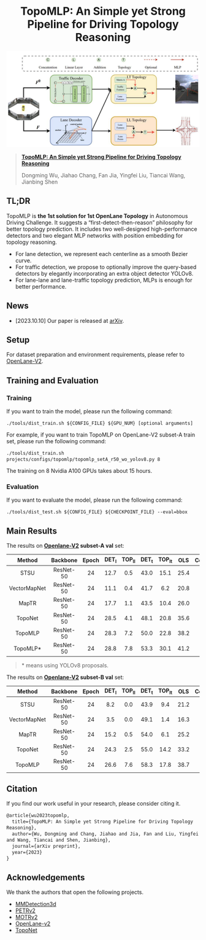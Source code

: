 <div align="center">
<h1>
<b>
TopoMLP: An Simple yet Strong Pipeline for Driving Topology Reasoning</b>
</h1>
</div>

<p align="center"><img src="./figs/method.jpg" width="800"/></p>

> **[TopoMLP: An Simple yet Strong Pipeline for Driving Topology Reasoning](https://arxiv.org/abs/2309.04379)**
>
> Dongming Wu, Jiahao Chang, Fan Jia, Yingfei Liu, Tiancai Wang, Jianbing Shen

## TL;DR
TopoMLP is **the 1st solution for 1st OpenLane Topology** in Autonomous Driving Challenge.
It suggests a “first-detect-then-reason” philosophy for
better topology prediction. 
It includes two well-designed high-performance detectors and two elegant MLP networks with position
embedding for topology reasoning.


- For lane detection, we represent each centerline as a smooth
Bezier curve.
- For traffic detection, we propose to optionally improve the query-based
detectors by elegantly incorporating an extra object detector YOLOv8.
- For lane-lane and lane-traffic topology prediction, MLPs is enough for better performance.

## News

- [2023.10.10] Our paper is released at [arXiv](https://arxiv.org/abs/2309.04379).


## Setup

For dataset preparation and environment requirements, please refer to [OpenLane-V2](https://github.com/OpenDriveLab/OpenLane-V2/blob/master/docs/getting_started.md#download-data).

## Training and Evaluation

### Training
If you want to train the model, please run the following command:
```shell
./tools/dist_train.sh ${CONFIG_FILE} ${GPU_NUM} [optional arguments]
```
For example, if you want to train TopoMLP on OpenLane-V2 subset-A train set, please run the following command:
```shell
./tools/dist_train.sh projects/configs/topomlp/topomlp_setA_r50_wo_yolov8.py 8
```
The training on 8 Nvidia A100 GPUs takes about 15 hours.

### Evaluation

If you want to evaluate the model, please run the following command:
```shell
./tools/dist_test.sh ${CONFIG_FILE} ${CHECKPOINT_FILE} --eval=bbox
```



## Main Results

The results on **[Openlane-V2](https://github.com/OpenDriveLab/OpenLane-V2) subset-A val** set:

|    Method    |  Backbone | Epoch | DET<sub>l</sub> | TOP<sub>ll</sub> | DET<sub>t</sub> | TOP<sub>lt</sub> | OLS  | Config/Weight/Log |
|:------------:|:---------:|:-----:|:---------------:|:----------------:|:---------------:|:----------------:|:----:|:-----------------:|
|     STSU     | ResNet-50 |  24   |      12.7       |       0.5        |      43.0       |       15.1       | 25.4 |         -         |
| VectorMapNet | ResNet-50 |  24   |      11.1       |       0.4        |      41.7       |       6.2        | 20.8 |         -         |
|    MapTR     | ResNet-50 |  24   |      17.7       |       1.1        |      43.5       |       10.4       | 26.0 |         -         |
|   TopoNet    | ResNet-50 |  24   |      28.5       |       4.1        |      48.1       |       20.8       | 35.6 |         -         |
|   TopoMLP    | ResNet-50 |  24   |      28.3       |       7.2        |      50.0       |       22.8       | 38.2 ||
|   TopoMLP*   | ResNet-50 |  24   |      28.8       |       7.8        |      53.3       |       30.1       | 41.2 ||
> $*$ means using YOLOv8 proposals.
> 
> 

The results on **[Openlane-V2](https://github.com/OpenDriveLab/OpenLane-V2) subset-B val** set:

|    Method    |  Backbone | Epoch | DET<sub>l</sub> | TOP<sub>ll</sub> | DET<sub>t</sub> | TOP<sub>lt</sub> | OLS  | Config/Weight/Log |
|:------------:|:---------:|:-----:|:---------------:|:----------------:|:---------------:|:----------------:|:----:|:-----------------:|
|     STSU     | ResNet-50 |  24   |       8.2       |       0.0        |      43.9       |       9.4        | 21.2 |         -         |
| VectorMapNet | ResNet-50 |  24   |       3.5       |       0.0        |      49.1       |       1.4        | 16.3 |         -         |
|    MapTR     | ResNet-50 |  24   |      15.2       |       0.5        |      54.0       |       6.1        | 25.2 |         -         |
|   TopoNet    | ResNet-50 |  24   |      24.3       |       2.5        |      55.0       |       14.2       | 33.2 |         -         |
|   TopoMLP    | ResNet-50 |  24   |      26.6       |       7.6        |      58.3       |       17.8       | 38.7 |                   |

## Citation
If you find our work useful in your research, please consider citing it.

```
@article{wu2023topomlp,
  title={TopoMLP: An Simple yet Strong Pipeline for Driving Topology Reasoning},
  author={Wu, Dongming and Chang, Jiahao and Jia, Fan and Liu, Yingfei and Wang, Tiancai and Shen, Jianbing},
  journal={arXiv preprint},
  year={2023}
}
```


## Acknowledgements
We thank the authors that open the following projects. 
- [MMDetection3d](https://github.com/open-mmlab/mmdetection3d)
- [PETRv2](https://github.com/megvii-research/PETR)
- [MOTRv2](https://github.com/megvii-research/MOTRv2)
- [OpenLane-v2](https://github.com/OpenDriveLab/OpenLane-V2)
- [TopoNet](https://github.com/OpenDriveLab/TopoNet)






